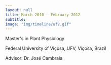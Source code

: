 ```yaml
---
layout: null
title: March 2010 - February 2012
subtitle:
image: "img/timeline/ufv.gif"
---
```

<p>Master's in Plant Physiology<p>
<p>Federal University of Viçosa, UFV, Viçosa, Brazil<p>
<p>Advisor: Dr. José Cambraia<p>
